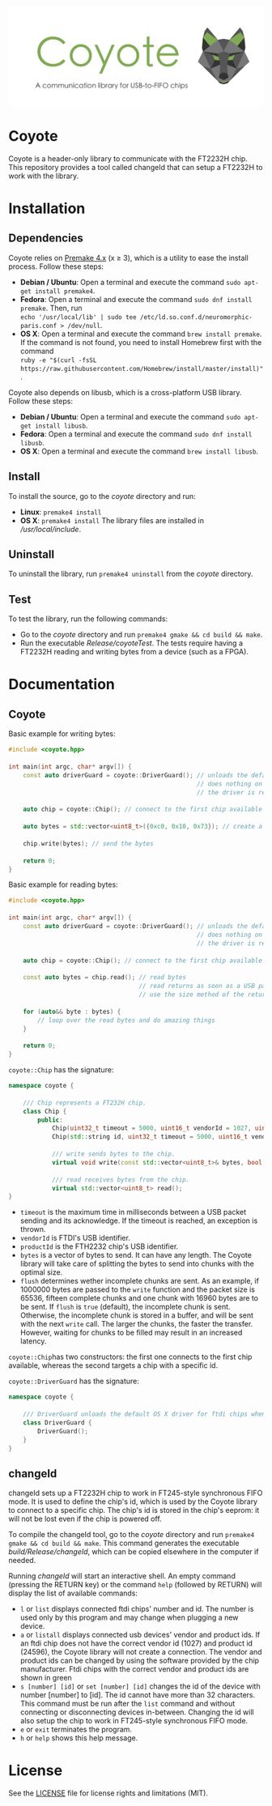 ![coyote](coyoteBanner.png "The Coyote banner")

# Coyote

Coyote is a header-only library to communicate with the FT2232H chip. This repository provides a tool called changeId that can setup a FT2232H to work with the library.

# Installation

## Dependencies

Coyote relies on [Premake 4.x](https://github.com/premake/premake-4.x) (x ≥ 3), which is a utility to ease the install process. Follow these steps:
  - __Debian / Ubuntu__: Open a terminal and execute the command `sudo apt-get install premake4`.
  - __Fedora__: Open a terminal and execute the command `sudo dnf install premake`. Then, run<br />
  `echo '/usr/local/lib' | sudo tee /etc/ld.so.conf.d/neuromorphic-paris.conf > /dev/null`.
  - __OS X__: Open a terminal and execute the command `brew install premake`. If the command is not found, you need to install Homebrew first with the command<br />
  `ruby -e "$(curl -fsSL https://raw.githubusercontent.com/Homebrew/install/master/install)"`.

Coyote also depends on libusb, which is a cross-platform USB library. Follow these steps:
  - __Debian / Ubuntu__: Open a terminal and execute the command `sudo apt-get install libusb`.
  - __Fedora__: Open a terminal and execute the command `sudo dnf install libusb`.
  - __OS X__: Open a terminal and execute the command `brew install libusb`.

## Install

To install the source, go to the *coyote* directory and run:
  - __Linux__: `premake4 install`
  - __OS X__: `premake4 install`
The library files are installed in */usr/local/include*.

## Uninstall

To uninstall the library, run `premake4 uninstall` from the *coyote* directory.

## Test

To test the library, run the following commands:
  - Go to the *coyote* directory and run `premake4 gmake && cd build && make`.
  - Run the executable *Release/coyoteTest*. The tests require having a FT2232H reading and writing bytes from a device (such as a FPGA).

# Documentation

## Coyote

Basic example for writing bytes:

```cpp
#include <coyote.hpp>

int main(int argc, char* argv[]) {
    const auto driverGuard = coyote::DriverGuard(); // unloads the default driver under MacOS (must be run as root)
                                                    // does nothing on other operating systems
                                                    // the driver is reloaded when the coyote::DriverGuard is destructed

    auto chip = coyote::Chip(); // connect to the first chip available

    auto bytes = std::vector<uint8_t>({0xc0, 0x10, 0x73}); // create a vector of bytes

    chip.write(bytes); // send the bytes

    return 0;
}
```

Basic example for reading bytes:

```cpp
#include <coyote.hpp>

int main(int argc, char* argv[]) {
    const auto driverGuard = coyote::DriverGuard(); // unloads the default driver under MacOS (must be run as root)
                                                    // does nothing on other operating systems
                                                    // the driver is reloaded when the coyote::DriverGuard is destructed

    auto chip = coyote::Chip(); // connect to the first chip available

    const auto bytes = chip.read(); // read bytes
                                    // read returns as soon as a USB packet is received
                                    // use the size method of the returned vector to determine how many bytes were read

    for (auto&& byte : bytes) {
        // loop over the read bytes and do amazing things
    }

    return 0;
}
```

`coyote::Chip` has the signature:
```cpp
namespace coyote {

    /// Chip represents a FT232H chip.
    class Chip {
        public:
            Chip(uint32_t timeout = 5000, uint16_t vendorId = 1027, uint16_t productId = 24596);
            Chip(std::string id, uint32_t timeout = 5000, uint16_t vendorId = 1027, uint16_t productId = 24596);

            /// write sends bytes to the chip.
            virtual void write(const std::vector<uint8_t>& bytes, bool flush = true);

            /// read receives bytes from the chip.
            virtual std::vector<uint8_t> read();
}
```

- `timeout` is the maximum time in milliseconds between a USB packet sending and its acknowledge. If the timeout is reached, an exception is thrown.
- `vendorId` is FTDI's USB identifier.
- `productId` is the FTH2232 chip's USB identifier.
- `bytes` is a vector of bytes to send. It can have any length. The Coyote library will take care of splitting the bytes to send into chunks with the optimal size.
- `flush` determines wether incomplete chunks are sent. As an example, if 1000000 bytes are passed to the `write` function and the packet size is 65536, fifteen complete chunks and one chunk with 16960 bytes are to be sent. If `flush` is `true` (default), the incomplete chunk is sent. Otherwise, the incomplete chunk is stored in a buffer, and will be sent with the next `write` call. The larger the chunks, the faster the transfer. However, waiting for chunks to be filled may result in an increased latency.

`coyote::Chip`has two constructors: the first one connects to the first chip available, whereas the second targets a chip with a specific id.

`coyote::DriverGuard` has the signature:
```cpp
namespace coyote {

    /// DriverGuard unloads the default OS X driver for ftdi chips when constructed, and reloads it when destructed.
    class DriverGuard {
        DriverGuard();
    }
}
```

## changeId

changeId sets up a FT2232H chip to work in FT245-style synchronous FIFO mode. It is used to define the chip's id, which is used by the Coyote library to connect to a specific chip. The chip's id is stored in the chip's eeprom: it will not be lost even if the chip is powered off.

To compile the changeId tool, go to the *coyote* directory and run `premake4 gmake && cd build && make`. This command generates the executable *build/Release/changeId*, which can be copied elsewhere in the computer if needed.

Running *changeId* will start an interactive shell. An empty command (pressing the RETURN key) or the command `help` (followed by RETURN) will display the list of available commands:

- `l` or `list` displays connected ftdi chips' number and id. The number is used only by this program and may change when plugging a new device.
- `a` or `listall` displays connected usb devices' vendor and product ids. If an ftdi chip does not have the correct vendor id (1027) and product id (24596), the Coyote library will not create a connection. The vendor and product ids can be changed by using the software provided by the chip manufacturer. Ftdi chips with the correct vendor and product ids are shown in green
- `s [number] [id]` or `set [number] [id]` changes the id of the device with number [number] to [id]. The id cannot have more than 32 characters. This command must be run after the `list` command and without connecting or disconnecting devices in-between. Changing the id will also setup the chip to work in FT245-style synchronous FIFO mode.
- `e` or `exit` terminates the program.
- `h` or `help` shows this help message.

# License

See the [LICENSE](LICENSE.md) file for license rights and limitations (MIT).
